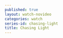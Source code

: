 ```yaml
---
published: true
layout: watch-novideo
categories: watch
series-id: chasing-light
title: Chasing Light
---
```

